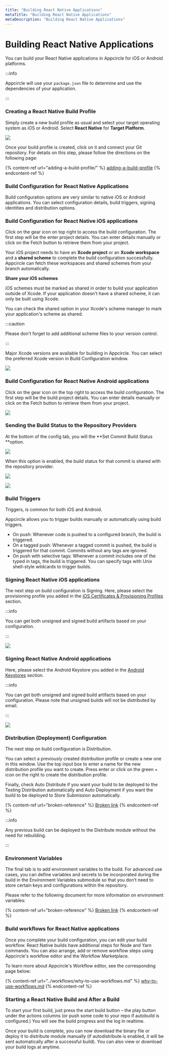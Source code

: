```yaml
---
title: "Building React Native Applications"
metaTitle: "Building React Native Applications"
metaDescription: "Building React Native Applications"
---
```

# Building React Native Applications

You can build your React Native applications in Appcircle for iOS or Android platforms.

:::info


Appcircle will use your `package.json` file to determine and use the dependencies of your application.

:::

### Creating a React Native Build Profile

Simply create a new build profile as usual and select your target operating system as iOS or Android. Select **React Native** for **Target Platform**.

![](../assets/13-01-RN\_NewProfile.jpg)

Once your build profile is created, click on it and connect your Git repository. For details on this step, please follow the directions on the following page:

{% content-ref url="adding-a-build-profile/" %}
[adding-a-build-profile](adding-a-build-profile/)
{% endcontent-ref %}

### Build Configuration for React Native Applications

Build configuration options are very similar to native iOS or Android applications. You can select configuration details, build triggers, signing identities and distribution options.

### Build Configuration for React Native iOS applications

Click on the gear icon on top right to access the build configuration. The first step will be the enter project details. You can enter details manually or click on the Fetch button to retrieve them from your project.

Your iOS project needs to have an **Xcode project** or an **Xcode workspace** and a **shared scheme** to complete the build configuration successfully. Appcircle can fetch these workspaces and shared schemes from your branch automatically.

**Share your iOS schemes**

iOS schemes must be marked as shared in order to build your application outside of Xcode. If your application doesn't have a shared scheme, it can only be built using Xcode.

You can check the shared option in your Xcode's scheme manager to mark your application's scheme as shared.

:::caution

Please don't forget to add additional scheme files to your version control.

:::

Major Xcode versions are available for building in Appcircle. You can select the preferred Xcode version in Build Configuration window.

![](../assets/ios-fetch.png)

### Build Configuration for React Native Android applications

Click on the gear icon on the top right to access the build configuration. The first step will be the build project details. You can enter details manually or click on the Fetch button to retrieve them from your project.

![](../assets/ios-fetch.png)

### Sending the Build Status to the Repository Providers

At the bottom of the config tab, you will the **Set Commit Build Status **option.

![](<../assets/image (8).png>)

When this option is enabled, the build status for that commit is shared with the repository provider.

![](<../assets/image (213).png>)

![](../assets/appcircle-github-commit-status-pass.png)

### Build Triggers

Triggers, is common for both iOS and Android.

Appcircle allows you to trigger builds manually or automatically using build triggers.

* On push: Whenever code is pushed to a configured branch, the build is triggered.
* On a tagged push: Whenever a tagged commit is pushed, the build is triggered for that commit. Commits without any tags are ignored.
* On push with selective tags: Whenever a commit includes one of the typed in tags, the build is triggered. You can specify tags with Unix shell-style wildcards to trigger builds.



### Signing React Native iOS applications

The next step on build configuration is Signing. Here, please select the provisioning profile you added in the [iOS Certificates & Provisioning Profiles](../signing-identities/ios-certificates-and-provisioning-profiles.md) section.

:::info


You can get both unsigned and signed build artifacts based on your configuration.

:::

![](../assets/ios-signing.png)

### Signing React Native Android applications

Here, please select the Android Keystore you added in the [Android Keystores](../signing-identities/android-keystores.md) section.

:::info


You can get both unsigned and signed build artifacts based on your configuration. Please note that unsigned builds will not be distributed by email.

:::

![](../assets/ios-signing.png)

### Distribution (Deployment) Configuration

The next step on build configuration is Distribution.

You can select a previously created distribution profile or create a new one in this window. Use the top input box to enter a name for the new distribution profile you want to create. Press enter or click on the green + icon on the right to create the distribution profile.

Finally, check Auto Distribute if you want your build to be deployed to the Testing Distribution automatically and Auto Deployment if you want the build to be deployed to Store Submission automatically.

{% content-ref url="broken-reference" %}
[Broken link](broken-reference)
{% endcontent-ref %}

:::info


Any previous build can be deployed to the Distribute module without the need for rebuilding.

:::

###

### Environment Variables

The final tab is to add environment variables to the build. For advanced use cases, you can define variables and secrets to be incorporated during the build in the Environment Variables submodule so that you don’t need to store certain keys and configurations within the repository.

Please refer to the following document for more information on environment variables:

{% content-ref url="broken-reference" %}
[Broken link](broken-reference)
{% endcontent-ref %}

###

### Build workflows for React Native applications

Once you complete your build configuration, you can edit your build workflow. React Native builds have additional steps for Node and Yarn commands. You can also arrange, add or remove workflow steps using Appcircle's workflow editor and the Workflow Marketplace.

To learn more about Appcircle's Workflow editor, see the corresponding page below:

{% content-ref url="../workflows/why-to-use-workflows.md" %}
[why-to-use-workflows.md](../workflows/why-to-use-workflows.md)
{% endcontent-ref %}

###

### Starting a React Native Build and After a Build

To start your first build, just press the start build button – the play button under the actions columns (or push some code to your repo if autobuild is configured.) You will see the build progress and the log in realtime.

Once your build is complete, you can now download the binary file or deploy it to distribute module manually (if autodistribute is enabled, it will be sent automatically after a successful build). You can also view or download your build logs at anytime.

